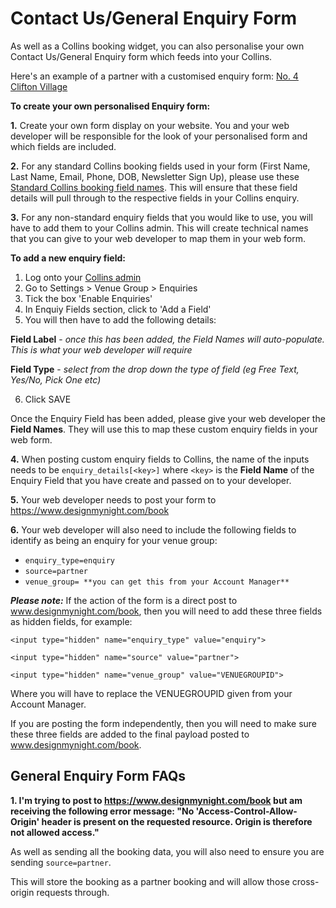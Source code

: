 # Contact Us/General Enquiry Form
As well as a Collins booking widget, you can also personalise your own Contact Us/General Enquiry form which feeds into your Collins. 

Here's an example of a partner with a customised enquiry form: [No. 4 Clifton Village](https://www.no4cliftonvillage.co.uk/contact-us/)

**To create your own personalised Enquiry form:**

**1.** Create your own form display on your website. You and your web developer will be responsible for the look of your personalised form and which fields are included.

**2.** For any standard Collins booking fields used in your form (First Name, Last Name, Email, Phone, DOB, Newsletter Sign Up), please use these [Standard Collins booking field names](http://developers.designmynight.com/booking-api/#submitting-through-the-api).
This will ensure that these field details will pull through to the respective fields in your Collins enquiry. 

**3.** For any non-standard enquiry fields that you would like to use, you will have to add them to your Collins admin. This will create technical names that you can give to your web developer to map them in your web form.

**To add a new enquiry field:**

1. Log onto your [Collins admin](www.admin.designmynight.com)
2. Go to Settings > Venue Group > Enquiries
3. Tick the box 'Enable Enquiries'
4. In Enquiy Fields section, click to 'Add a Field' 
5. You will then have to add the following details:

**Field Label** - _once this has been added, the Field Names will auto-populate. This is what your web developer will require_

**Field Type** - _select from the drop down the type of field (eg Free Text, Yes/No, Pick One etc)_

6. Click SAVE

Once the Enquiry Field has been added, please give your web developer the **Field Names**. They will use this to map these custom enquiry fields in your web form. 

**4.** When posting custom enquiry fields to Collins, the name of the inputs needs to be `enquiry_details[<key>]` where `<key>` is the **Field Name** of the Enquiry Field that you have create and passed on to your developer. 

**5.** Your web developer needs to post your form to https://www.designmynight.com/book

**6.** Your web developer will also need to include the following fields to identify as being an enquiry for your venue group:

* `enquiry_type=enquiry`
* `source=partner`
* `venue_group= **you can get this from your Account Manager**`

**_Please note:_**  If the action of the form is a direct post to www.designmynight.com/book, then you will need to add these three fields as hidden fields, for example: 

```<input type="hidden" name="enquiry_type" value="enquiry">```

```<input type="hidden" name="source" value="partner">```

```<input type="hidden" name="venue_group" value="VENUEGROUPID">```

Where you will have to replace the VENUEGROUPID given from your Account Manager. 

If you are posting the form independently, then you will need to make sure these three fields are added to the final payload posted to www.designmynight.com/book.

## General Enquiry Form FAQs

**1. I'm trying to post to https://www.designmynight.com/book but am receiving the following error message: "No 'Access-Control-Allow-Origin' header is present on the requested resource. Origin is therefore not allowed access."**

As well as sending all the booking data, you will also need to ensure you are sending `source=partner`.

This will store the booking as a partner booking and will allow those cross-origin requests through.


